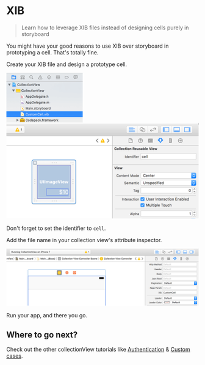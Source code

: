 # XIB

> Learn how to leverage XIB files instead of designing cells purely in storyboard

You might have your good reasons to use XIB over storyboard in prototyping a cell. That's totally fine.

Create your XIB file and design a prototype cell.

<img width="200" alt="Xcode" src="/menu/collection-view/attachments/collection-view-xib-class.png">

<img width="600" alt="Xcode" src="/menu/collection-view/attachments/collection-view-xib-view.png">

Don't forget to set the identifier to `cell`.

Add the file name in your collection view's attribute inspector.

<img width="600" alt="Xcode" src="/menu/collection-view/attachments/collection-view-xib-attribute.png">

Run your app, and there you go.

## Where to go next?
Check out the other collectionView tutorials like [Authentication](/menu/collection-view/authentication) & [Custom cases](/menu/collection-view/custom-cases).